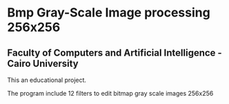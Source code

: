 # Bmp Gray-Scale Image processing 256x256
## Faculty of Computers and Artificial Intelligence - Cairo University
This an educational project.

The program include 12 filters to edit bitmap gray scale images 256x256
